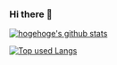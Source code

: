 ### Hi there 👋

<!-- リポジトリステータス -->
[![hogehoge's github stats](https://github-readme-stats.vercel.app/api?username=kirikirihara&hide=contribs&count_private=true&show_icons=true&theme=synthwave)](https://github.com/kirikirihara/)

<!-- ソースコード統計 -->
[![Top used Langs](https://github-readme-stats.vercel.app/api/top-langs/?username=kirikirihara&layout=compact&theme=synthwave)](https://github.com/kirikirihara/)


<!--
**kirikirihara/kirikirihara** is a ✨ _special_ ✨ repository because its `README.md` (this file) appears on your GitHub profile.

Here are some ideas to get you started:

- 🔭 I’m currently working on ...
- 🌱 I’m currently learning ...
- 👯 I’m looking to collaborate on ...
- 🤔 I’m looking for help with ...
- 💬 Ask me about ...
- 📫 How to reach me: ...
- 😄 Pronouns: ...
- ⚡ Fun fact: ...
-->
